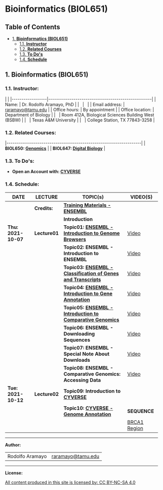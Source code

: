 <div id="content">

# Bioinformatics (BIOL651)

<div id="table-of-contents">

## Table of Contents

<div id="text-table-of-contents">

-   [1. **Bioinformatics (BIOL651)**](#orged362a6)
    -   [1.1. **Instructor**](#orgf69eef6)
    -   [1.2. **Related Courses**](#orgf2386d5)
    -   [1.3. **To Do's**](#org151031a)
    -   [1.4. **Schedule**](#org22e02b7)

</div>

</div>

<div id="outline-container-orged362a6" class="outline-2">

## <span class="section-number-2">1.</span> **Bioinformatics (BIOL651)**

<div id="text-1" class="outline-text-2">

</div>

<div id="outline-container-orgf69eef6" class="outline-3">

### <span class="section-number-3">1.1.</span> **Instructor:**

<div id="text-1-1" class="outline-text-3">

|                                                                        |
|------------------|-----------------------------------------------------|
| Name:            | Dr. Rodolfo Aramayo, PhD                            |
|                  |                                                     |
| Email address:   | raramayo@tamu.edu                                   |
| Office hours:    | By appointment                                      |
| Office location: | Department of Biology                               |
|                  | Room 412A, Biological Sciences Building West (BSBW) |
|                  | Texas A&M University                                |
|                  | College Station, TX 77843-3258                      |

</div>

</div>

<div id="outline-container-orgf2386d5" class="outline-3">

### <span class="section-number-3">1.2.</span> **Related Courses:**

<div id="text-1-2" class="outline-text-3">

|---------------------------------------------------------------------|
| **BIOL650: [Genomics](./BIOL650_2022_S01A_Flier.pages.pdf)**        |
| **BIOL647: [Digital Biology](./BIOL647_2022_S01B_Flier.pages.pdf)** |

</div>

</div>

<div id="outline-container-org151031a" class="outline-3">

### <span class="section-number-3">1.3.</span> **To Do's:**

<div id="text-1-3" class="outline-text-3">

-   **Open an Account with: [CYVERSE](https://user.cyverse.org)**

</div>

</div>

<div id="outline-container-org22e02b7" class="outline-3">

### <span class="section-number-3">1.4.</span> **Schedule:**

<div id="text-1-4" class="outline-text-3">

| **DATE**            | **LECTURE**   | **TOPIC(s)**                                                                                                    | **VIDEO(S)**                                                                                       |
|---------------------|---------------|-----------------------------------------------------------------------------------------------------------------|----------------------------------------------------------------------------------------------------|
|                     | **Credits:**  | **[Training Materials - ENSEMBL](./Credits.pdf)**                                                               |                                                                                                    |
|                     |               | **Introduction**                                                                                                |                                                                                                    |
| **Thu: 2021-10-07** | **Lecture01** | **Topic01: [ENSEMBL - Introduction to Genome Browsers](./Introduction_To_Genome_Browsers.pdf)**                 | [Video](https://youtu.be/7KeOc_fhLs8)                                                              |
|                     |               | **Topic02: ENSEMBL - Introduction to ENSEMBL**                                                                  | [Video](https://youtu.be/yEVyOdvy6_Y)                                                              |
|                     |               | **Topic03: [ENSEMBL - Classification of Genes and Transcripts](./Classification_Of_Genes_And_Transcripts.pdf)** | [Video](https://youtu.be/XnlWyBZre_c)                                                              |
|                     |               | **Topic04: [ENSEMBL - Introduction to Gene Annotation](./Introduction_To_Gene_Annotation.pdf)**                 | [Video](https://youtu.be/aimjRV18uWQ)                                                              |
|                     |               | **Topic05: [ENSEMBL - Introduction to Comparative Genomics](./Introduction_To_Comparative_Genomics.pdf)**       | [Video](https://youtu.be/XPKuxnJHLvc)                                                              |
|                     |               | **Topic06: ENSEMBL - Downloading Sequences**                                                                    | [Video](https://youtu.be/jwaFbz06IWY)                                                              |
|                     |               | **Topic07: ENSEMBL - Special Note About Downloads**                                                             | [Video](https://youtu.be/hItfxy0bwWM)                                                              |
|                     |               | **Topic08: ENSEMBL - Comparative Genomics: Accessing Data**                                                     | [Video](https://youtu.be/JzZiamI9BOY)                                                              |
| **Tue: 2021-10-12** | **Lecture02** | **Topic09: Introduction to [CYVERSE](https://cyverse.org/)**                                                    |                                                                                                    |
|                     |               | **Topic10: [CYVERSE - Genome Annotation](https://youtu.be/jY5jQoglke8)**                                        | **SEQUENCE**                                                                                       |
|                     |               |                                                                                                                 | [BRCA1 Region](https://drive.google.com/file/d/17dUp4I6nPT4oGk8BRG179onK4CGVkdIe/view?usp=sharing) |

------------------------------------------------------------------------

**Author:**

|                 |                   |
|-----------------|-------------------|
| Rodolfo Aramayo | raramayo@tamu.edu |

------------------------------------------------------------------------

**License:**

[All content produced in this site is licensed by: CC BY-NC-SA 4.0](http://creativecommons.org/licenses/by-nc-sa/4.0/)

</div>

</div>

</div>

</div>

